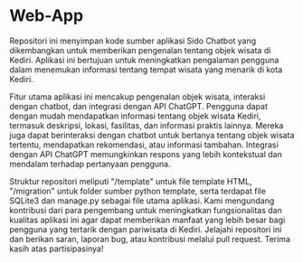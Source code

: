 # Web-App
Repositori ini menyimpan kode sumber aplikasi Sido Chatbot yang dikembangkan untuk memberikan pengenalan tentang objek wisata di Kediri. Aplikasi ini bertujuan untuk meningkatkan pengalaman pengguna dalam menemukan informasi tentang tempat wisata yang menarik di kota Kediri.

Fitur utama aplikasi ini mencakup pengenalan objek wisata, interaksi dengan chatbot, dan integrasi dengan API ChatGPT. Pengguna dapat dengan mudah mendapatkan informasi tentang objek wisata Kediri, termasuk deskripsi, lokasi, fasilitas, dan informasi praktis lainnya. Mereka juga dapat berinteraksi dengan chatbot untuk bertanya tentang objek wisata tertentu, mendapatkan rekomendasi, atau informasi tambahan. Integrasi dengan API ChatGPT memungkinkan respons yang lebih kontekstual dan mendalam terhadap pertanyaan pengguna.

Struktur repositori meliputi "/template" untuk file template HTML, "/migration" untuk folder sumber python template, serta terdapat file SQLite3 dan manage.py sebagai file utama aplikasi. Kami mengundang kontribusi dari para pengembang untuk meningkatkan fungsionalitas dan kualitas aplikasi ini agar dapat memberikan manfaat yang lebih besar bagi pengguna yang tertarik dengan pariwisata di Kediri. Jelajahi repositori ini dan berikan saran, laporan bug, atau kontribusi melalui pull request. Terima kasih atas partisipasinya!
